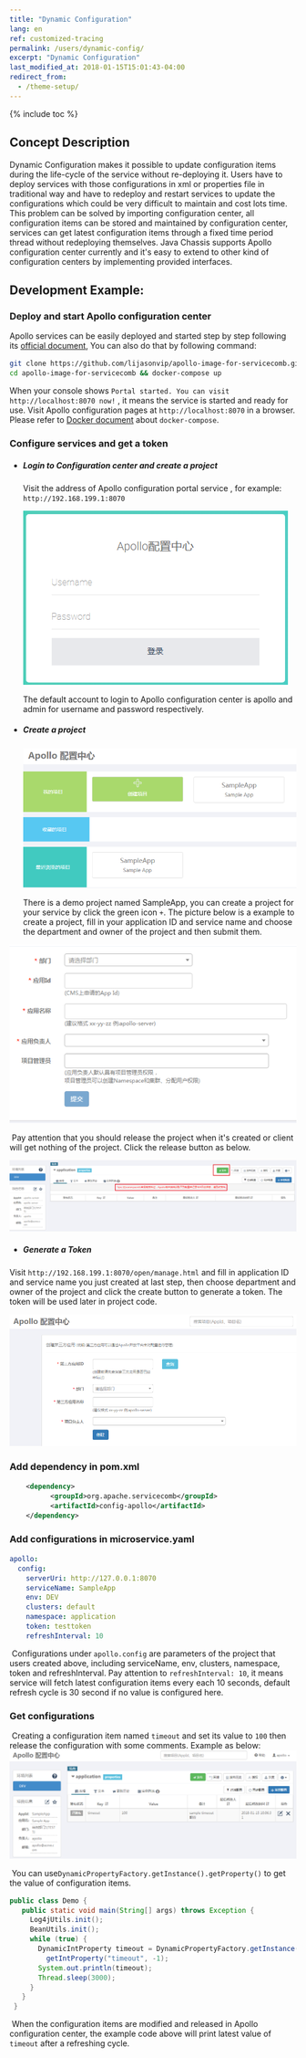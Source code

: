 ```yaml
---
title: "Dynamic Configuration"
lang: en
ref: customized-tracing
permalink: /users/dynamic-config/
excerpt: "Dynamic Configuration"
last_modified_at: 2018-01-15T15:01:43-04:00
redirect_from:
  - /theme-setup/
---
```


{% include toc %}
## Concept Description

Dynamic Configuration makes it possible to update configuration items during the life-cycle of the service without re-deploying it. Users have to deploy services with those configurations in xml or properties file in traditional way and have to redeploy and restart services to update the configurations which could be very difficult to maintain and cost lots time. This problem can be solved by importing configuration center, all configuration items can be stored and maintained by configuration center, services can get latest configuration items through a fixed time period thread without redeploying themselves. Java Chassis supports Apollo configuration center currently and it\'s easy to extend to other kind of configuration centers by implementing provided interfaces.

## Development Example:

### Deploy and start Apollo configuration center

Apollo services can be easily deployed and started step by step following its [official document](https://github.com/ctripcorp/apollo/wiki/Apollo-Quick-Start-Docker%E9%83%A8%E7%BD%B2), You can also do that by following command:

   ```bash
   git clone https://github.com/lijasonvip/apollo-image-for-servicecomb.git
   cd apollo-image-for-servicecomb && docker-compose up
   ```
When your console shows `Portal started. You can visit http://localhost:8070 now!` , it means the service is started and ready for use. Visit Apollo configuration pages at `http://localhost:8070` in a browser. Please refer to [Docker document](https://docs.docker.com/compose/install/) about `docker-compose`.

### Configure services and get a token

* ##### Login to Configuration center and create a project

  Visit the address of Apollo configuration portal service , for example: `http://192.168.199.1:8070`

  ![登录配置中心](/assets/images/config/login.png)

  The default account to login to Apollo configuration center is apollo and admin for username and password respectively.

* ##### Create a project

  ![创建项目](/assets/images/config/create_project.png)

  There is a demo project named SampleApp, you can create a project for your service by click the green icon `+`. The picture below is a example to create a project, fill in your application ID and service name and choose the department and owner of the project and then submit them.

![项目信息](/assets/images/config/create_project2.png)

​	Pay attention that you should release the project when it's created or client will get nothing of the project. Click the release button as below.

![release_namespace](/assets/images/config/release_namespace.png)

* ##### Generate a Token

Visit `http://192.168.199.1:8070/open/manage.html` and fill in application ID and service name you just created at last step, then choose department and owner of the project and click the create button to generate a token. The token will be used later in project code.

![生成TOKEN](/assets/images/config/token.png)

### Add dependency in pom.xml

```xml
    <dependency>
          <groupId>org.apache.servicecomb</groupId>
          <artifactId>config-apollo</artifactId>
    </dependency>
```
### Add configurations in microservice.yaml

   ```yaml
   apollo:
     config:
       serverUri: http://127.0.0.1:8070
       serviceName: SampleApp
       env: DEV
       clusters: default
       namespace: application
       token: testtoken
       refreshInterval: 10
   ```
​	Configurations under `apollo.config` are parameters of the project that users created above, including serviceName, env, clusters, namespace, token and refreshInterval. Pay attention to `refreshInterval: 10`, it means service will fetch latest configuration items every each 10 seconds, default refresh cycle is 30 second if no value is configured here.

### Get configurations

​	Creating a configuration item named `timeout` and set its value to `100` then release the configuration with some comments. Example as below:	![动态属性timeout](/assets/images/config/release_config.png)

​	You can use`DynamicPropertyFactory.getInstance().getProperty()` to get the value of configuration items. 

   ```java
   public class Demo {
      public static void main(String[] args) throws Exception {
        Log4jUtils.init();
        BeanUtils.init();
        while (true) {
          DynamicIntProperty timeout = DynamicPropertyFactory.getInstance().
            getIntProperty("timeout", -1);
          System.out.println(timeout);
          Thread.sleep(3000);
        }
      }
    }
   ```
​	When the configuration items are modified and released in Apollo configuration center, the example code above will print latest value of `timeout` after a refreshing cycle.
